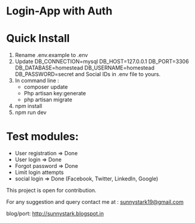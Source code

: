 # Login-App with Auth


# Quick Install
1. Rename .env.example to .env
2. Update 
	DB_CONNECTION=mysql
	DB_HOST=127.0.0.1
	DB_PORT=3306
	DB_DATABASE=homestead
	DB_USERNAME=homestead
	DB_PASSWORD=secret and Social IDs in .env file to yours.
3. In command line : 
   - composer update
   - Php artisan key:generate
   - php artisan migrate
4. npm install
5. npm run dev



# Test modules:
- User registration => Done
- User login  => Done
- Forgot password => Done
- Limit login attempts
- social login => Done (Facebook, Twitter, LinkedIn, Google)

This project is open for contribution.

For any suggestion and query contact me at : sunnystark19@gmail.com

blog/port: http://sunnystark.blogspot.in
